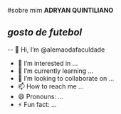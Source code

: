 #sobre mim **ADRYAN QUINTILIANO**
## *gosto de futebol*
-- 👋 Hi, I’m @alemaodafaculdade
- 👀 I’m interested in ...
- 🌱 I’m currently learning ...
- 💞️ I’m looking to collaborate on ...
- 📫 How to reach me ...
- 😄 Pronouns: ...
- ⚡ Fun fact: ...

<!---
alemaodafaculdade/alemaodafaculdade is a ✨ special ✨ repository because its `README.md` (this file) appears on your GitHub profile.
You can click the Preview link to take a look at your changes.
--->
